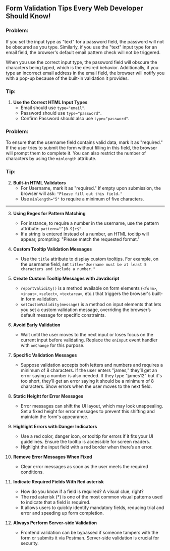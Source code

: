 ## Form Validation Tips Every Web Developer Should Know!

### Problem:
If you set the input type as "text" for a password field, the password will not be obscured as you type. Similarly, if you use the "text" input type for an email field, the browser's default email pattern check will not be triggered.

When you use the correct input type, the password field will obscure the characters being typed, which is the desired behavior. Additionally, if you type an incorrect email address in the email field, the browser will notify you with a pop-up because of the built-in validation it provides.

### Tip:

1. **Use the Correct HTML Input Types**
   - Email should use `type="email"`.
   - Password should use `type="password"`.
   - Confirm Password should also use `type="password"`.

### Problem:
To ensure that the username field contains valid data, mark it as "required." If the user tries to submit the form without filling in this field, the browser will prompt them to complete it. You can also restrict the number of characters by using the `minlength` attribute.

### Tip:

2. **Built-in HTML Validators**
   - For Username, mark it as "required." If empty upon submission, the browser will ask: `"Please fill out this field."`
   - Use `minlength="5"` to require a minimum of five characters.

---

3. **Using Regex for Pattern Matching**
   - For instance, to require a number in the username, use the pattern attribute: `pattern="^[0-9]+$"`.
   - If a string is entered instead of a number, an HTML tooltip will appear, prompting: "Please match the requested format."

4. **Custom Tooltip Validation Messages**
   - Use the `title` attribute to display custom tooltips. For example, on the username field, set `title="Username must be at least 5 characters and include a number."`

5. **Create Custom Tooltip Messages with JavaScript**
   - `reportValidity()` is a method available on form elements (`<form>`, `<input>`, `<select>`, `<textarea>`, etc.) that triggers the browser's built-in form validation.
   - `setCustomValidity(message)` is a method on input elements that lets you set a custom validation message, overriding the browser’s default message for specific constraints.

6. **Avoid Early Validation**
   - Wait until the user moves to the next input or loses focus on the current input before validating. Replace the `onInput` event handler with `onChange` for this purpose.

7. **Specific Validation Messages**
   - Suppose validation accepts both letters and numbers and requires a minimum of 8 characters. If the user enters "james," they’ll get an error saying a number is also needed. If they type "james12" but it's too short, they’ll get an error saying it should be a minimum of 8 characters. Show errors when the user moves to the next field.

8. **Static Height for Error Messages**
   - Error messages can shift the UI layout, which may look unappealing. Set a fixed height for error messages to prevent this shifting and maintain the form's appearance.

9. **Highlight Errors with Danger Indicators**
   - Use a red color, danger icon, or tooltip for errors if it fits your UI guidelines. Ensure the tooltip is accessible for screen readers.
   - Highlight the input field with a red border when there’s an error.

10. **Remove Error Messages When Fixed**
    - Clear error messages as soon as the user meets the required conditions.

11. **Indicate Required Fields With Red asterisk**
      - How do you know if a field is required? A visual clue, right? 
      - The red asterisk (*) is one of the most common visual patterns used to indicate that a field is required.
      - It allows users to quickly identify mandatory fields, reducing trial and error and speeding up form completion.

12. **Always Perform Server-side Validation**
    - Frontend validation can be bypassed if someone tampers with the form or submits it via Postman. Server-side validation is crucial for security.